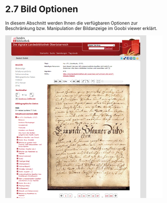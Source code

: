 # 2.7 Bild Optionen

In diesem Abschnitt werden Ihnen die verfügbaren Optionen zur Beschränkung bzw. Manipulation der Bildanzeige im Goobi viewer erklärt.  


![](../../.gitbook/assets/bildoptionen.png)

